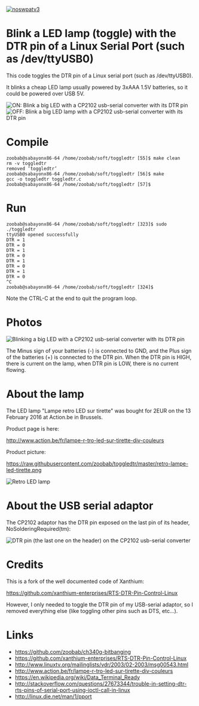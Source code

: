 [![noswpatv3](http://zoobab.wdfiles.com/local--files/start/noupcv3.jpg)](https://ffii.org/donate-now-to-save-europe-from-software-patents-says-ffii/)
# Blink a LED lamp (toggle) with the DTR pin of a Linux Serial Port (such as /dev/ttyUSB0)

This code toggles the DTR pin of a Linux serial port (such as /dev/ttyUSB0).

It blinks a cheap LED lamp usually powered by 3xAAA 1.5V batteries, so it could be powered over USB 5V.

![ON: Blink a big LED with a CP2102 usb-serial converter with its DTR pin](https://raw.githubusercontent.com/zoobab/toggledtr/master/usb-serial-blink-lamp-on_500x.jpg)
![OFF: Blink a big LED lamp with a CP2102 usb-serial converter with its DTR pin](https://raw.githubusercontent.com/zoobab/toggledtr/master/usb-serial-blink-lamp-off_500x.jpg)

# Compile

```
zoobab@sabayonx86-64 /home/zoobab/soft/toggledtr [55]$ make clean
rm -v toggledtr
removed ‘toggledtr’
zoobab@sabayonx86-64 /home/zoobab/soft/toggledtr [56]$ make
gcc -o toggledtr toggledtr.c
zoobab@sabayonx86-64 /home/zoobab/soft/toggledtr [57]$ 
```

# Run

```
zoobab@sabayonx86-64 /home/zoobab/soft/toggledtr [323]$ sudo ./toggledtr 
ttyUSB0 opened successfully
DTR = 1
DTR = 0
DTR = 1
DTR = 0
DTR = 1
DTR = 0
DTR = 1
DTR = 0
^C
zoobab@sabayonx86-64 /home/zoobab/soft/toggledtr [324]$ 

```

Note the CTRL-C at the end to quit the program loop.

# Photos

![Blinking a big LED with a CP2102 usb-serial converter with its DTR pin](https://raw.githubusercontent.com/zoobab/toggledtr/master/usb-serial-toggle-dtr-pin.jpg)

The Minus sign of your batteries (-) is connected to GND, and the Plus sign of the batteries (+) is connected to the DTR pin. When the DTR pin is HIGH, there is current on the lamp, when DTR pin is LOW, there is no current flowing.

# About the lamp

The LED lamp "Lampe retro LED sur tirette" was bought for 2EUR on the 13 February 2016 at Action.be in Brussels.

Product page is here:

http://www.action.be/fr/lampe-r-tro-led-sur-tirette-div-couleurs

Product picture:

https://raw.githubusercontent.com/zoobab/toggledtr/master/retro-lampe-led-tirette.png

![Retro LED lamp](https://raw.githubusercontent.com/zoobab/toggledtr/master/retro-lampe-led-tirette.png)

# About the USB serial adaptor

The CP2102 adaptor has the DTR pin exposed on the last pin of its header, NoSolderingRequired(tm):

![DTR pin (the last one on the header) on the CP2102 usb-serial converter](https://raw.githubusercontent.com/zoobab/toggledtr/master/cp2102-usb-serial.jpg)

# Credits

This is a fork of the well documented code of Xanthium:

https://github.com/xanthium-enterprises/RTS-DTR-Pin-Control-Linux

However, I only needed to toggle the DTR pin of my USB-serial adaptor, so I
removed everything else (like toggling other pins such as DTS, etc...).

# Links

* https://github.com/zoobab/ch340g-bitbanging
* https://github.com/xanthium-enterprises/RTS-DTR-Pin-Control-Linux
* http://www.linuxtv.org/mailinglists/vdr/2003/02-2003/msg00543.html
* http://www.action.be/fr/lampe-r-tro-led-sur-tirette-div-couleurs
* https://en.wikipedia.org/wiki/Data_Terminal_Ready
* http://stackoverflow.com/questions/27673344/trouble-in-setting-dtr-rts-pins-of-serial-port-using-ioctl-call-in-linux
* http://linux.die.net/man/1/pport

